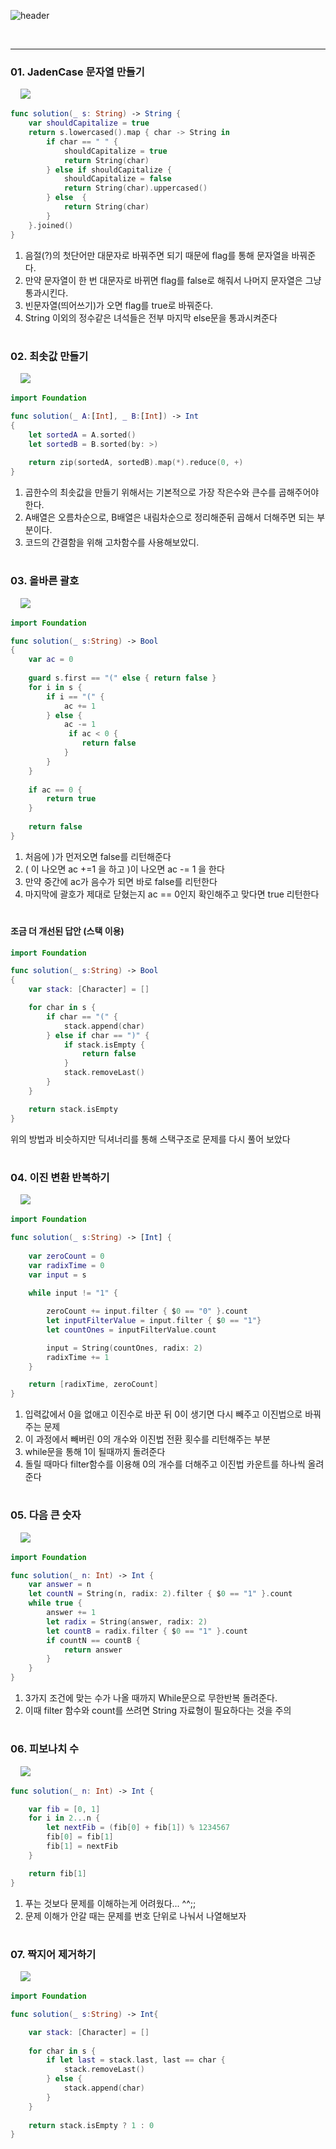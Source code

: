 
![header](https://capsule-render.vercel.app/api?type=waving&color=gradient&height=250&section=header&text=Problem%20Solving%20-mySolution&fontSize=40&animation=fadeIn&fontAlign=33&fontAlignY=40)


<br/>

---

### 01. JadenCase 문자열 만들기

&nbsp;&nbsp;&nbsp;&nbsp;<img src="image/1.png"><br/>


```Swift
func solution(_ s: String) -> String {
    var shouldCapitalize = true
    return s.lowercased().map { char -> String in
        if char == " " {
            shouldCapitalize = true
            return String(char)
        } else if shouldCapitalize {
            shouldCapitalize = false
            return String(char).uppercased()
        } else  {
            return String(char)
        }
    }.joined()
}
```

1. 음절(?)의 첫단어만 대문자로 바꿔주면 되기 때문에 flag를 통해 문자열을 바꿔준다.
2. 만약 문자열이 한 번 대문자로 바뀌면 flag를 false로 해줘서 나머지 문자열은 그냥 통과시킨다.
3. 빈문자열(띄어쓰기)가 오면 flag를 true로 바꿔준다.
4. String 이외의 정수같은 녀석들은 전부 마지막 else문을 통과시켜준다

#

### 02. 최솟값 만들기

&nbsp;&nbsp;&nbsp;&nbsp;<img src="image/2.png"><br/>

```Swift
import Foundation

func solution(_ A:[Int], _ B:[Int]) -> Int
{
    let sortedA = A.sorted()
    let sortedB = B.sorted(by: >)
    
    return zip(sortedA, sortedB).map(*).reduce(0, +)
}
```

1. 곱한수의 최솟값을 만들기 위해서는 기본적으로 가장 작은수와 큰수를 곱해주어야한다.
2. A배열은 오름차순으로, B배열은 내림차순으로 정리해준뒤 곱해서 더해주면 되는 부분이다.
3. 코드의 간결함을 위해 고차함수를 사용해보았디.

#

### 03. 올바른 괄호

&nbsp;&nbsp;&nbsp;&nbsp;<img src="image/4.png"><br/>

```Swift
import Foundation

func solution(_ s:String) -> Bool
{
    var ac = 0
    
    guard s.first == "(" else { return false }    
    for i in s {
        if i == "(" {
            ac += 1
        } else {
            ac -= 1
             if ac < 0 {
                return false
            }
        }  
    }
    
    if ac == 0 {
        return true
    } 
    
    return false
}
```

1. 처음에 )가 먼저오면 false를 리턴해준다
2. ( 이 나오면 ac +=1 을 하고 )이 나오면 ac -= 1 을 한다
3. 만약 중간에 ac가 음수가 되면 바로 false를 리턴한다
4. 마지막에 괄호가 제대로 닫혔는지 ac == 0인지 확인해주고 맞다면 true 리턴한다

#

#### 조금 더 개선된 답안 (스택 이용)

``` swift
import Foundation

func solution(_ s:String) -> Bool
{
    var stack: [Character] = []

    for char in s {
        if char == "(" {
            stack.append(char)
        } else if char == ")" {
            if stack.isEmpty {
                return false
            }
            stack.removeLast()
        }
    }

    return stack.isEmpty
}
```
위의 방법과 비슷하지만 딕셔너리를 통해 스택구조로 문제를 다시 풀어 보았다

#

### 04. 이진 변환 반복하기

&nbsp;&nbsp;&nbsp;&nbsp;<img src="image/5.png"><br/>

```Swift
import Foundation

func solution(_ s:String) -> [Int] {
    
    var zeroCount = 0
    var radixTime = 0
    var input = s
    
    while input != "1" {

        zeroCount += input.filter { $0 == "0" }.count
        let inputFilterValue = input.filter { $0 == "1"}
        let countOnes = inputFilterValue.count

        input = String(countOnes, radix: 2)
        radixTime += 1
    }

    return [radixTime, zeroCount]
}
```

1. 입력값에서 0을 없애고 이진수로 바꾼 뒤 0이 생기면 다시 빼주고 이진법으로 바꿔주는 문제
2. 이 과정에서 빼버린 0의 개수와 이진법 전환 횟수를 리턴해주는 부분
3. while문을 통해 1이 될때까지 돌려준다
4. 돌릴 때마다 filter함수를 이용해 0의 개수를 더해주고 이진법 카운트를 하나씩 올려준다

#

### 05. 다음 큰 숫자

&nbsp;&nbsp;&nbsp;&nbsp;<img src="image/6.png"><br/>

```Swift 
import Foundation

func solution(_ n: Int) -> Int {
    var answer = n
    let countN = String(n, radix: 2).filter { $0 == "1" }.count  
    while true {
        answer += 1
        let radix = String(answer, radix: 2)
        let countB = radix.filter { $0 == "1" }.count  
        if countN == countB {
            return answer
        }
    }
}
```

1. 3가지 조건에 맞는 수가 나올 때까지 While문으로 무한반복 돌려준다.
2. 이때 filter 함수와 count를 쓰려면 String 자료형이 필요하다는 것을 주의

#

### 06. 피보나치 수

&nbsp;&nbsp;&nbsp;&nbsp;<img src="image/7.png"><br/>

```Swift
func solution(_ n: Int) -> Int {

    var fib = [0, 1]
    for i in 2...n {
        let nextFib = (fib[0] + fib[1]) % 1234567
        fib[0] = fib[1]
        fib[1] = nextFib
    }

    return fib[1]
}
```

1. 푸는 것보다 문제를 이해하는게 어려웠다... ^^;;
2. 문제 이해가 안갈 때는 문제를 번호 단위로 나눠서 나열해보자

#

### 07. 짝지어 제거하기

&nbsp;&nbsp;&nbsp;&nbsp;<img src="image/8.png"><br/>

```swift
import Foundation

func solution(_ s:String) -> Int{

    var stack: [Character] = []
    
    for char in s {
        if let last = stack.last, last == char {
            stack.removeLast() 
        } else {
            stack.append(char)
        }
    }
    
    return stack.isEmpty ? 1 : 0
}
```






